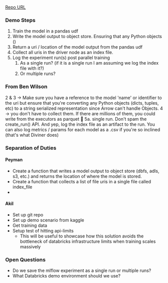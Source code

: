 [Repo URL](https://github.com/akilthms/mlflow-registry-workaround)

### Demo Steps


1. Train the model in a pandas udf
2. Write the model output to object store. Ensuring that any Python objects
   ()
3. Return a uri / location of the model output from the pandas udf
4. Collect all uris in the driver node as an index file.
5. Log the experiment run(s) post parallel training 
   1. As a single run? (if it is a single run I am assuming we log the index file with it?)
   2. Or multiple runs?

### From Ben Wilson 
2 & 3 -> Make sure you have a reference to the model 'name' or identifier to the uri but ensure that you're converting any Python objects (dicts, tuples, etc) to a string serialized representation since Arrow can't handle Objects.
4 -> you don't have to collect them. If there are millions of them, you could write from the executors as parquet :slightly_smiling_face:
5a. single run. Don't spam the create_run() API. And yep, log the index file as an artifact to the run. You can also log metrics / params for each model as a .csv if you're so inclined (that's what Diviner does)

### Separation of Duties
#### Peyman
* Create a function that writes a model output 
to object store (dbfs, adls, s3, etc.) and returns
the location of where the model is stored.
* Create a function that collects a list of file uris 
in a single file called index_file
* 
#### Akil
* Set up git repo
* Set up demo scenario from kaggle 
* Get training data
* Setup test of hitting api-limits
  * This will be useful to showcase how this solution avoids 
  the bottleneck of databricks infrastructure limits when training scales massively
### Open Questions
* Do we save the mlflow experiment as a single run or multiple runs?
* What Databricks demo environment should we use?